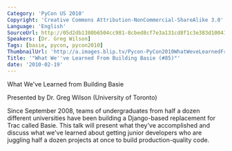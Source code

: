 ```yaml
---
Category: 'PyCon US 2010'
Copyright: 'Creative Commons Attribution-NonCommercial-ShareAlike 3.0'
Language: 'English'
SourceUrl: http://05d2db1380b6504cc981-8cbed8cf7e3a131cd8f1c3e383d10041.r93.cf2.rackcdn.com/pycon-us-2010/320_what-we-ve-learned-from-building-basie-85.m4v
Speakers: [Dr. Greg Wilson]
Tags: [basie, pycon, pycon2010]
ThumbnailUrl: 'http://a.images.blip.tv/Pycon-PyCon2010WhatWeveLearnedFromBuildingBasie85770-118.jpg'
Title: '"What We''ve Learned From Building Basie (#85)"'
date: '2010-02-19'
---
```

What We've Learned from Building Basie

  
Presented by Dr. Greg Wilson (University of Toronto)

  
Since September 2008, teams of undergraduates from half a dozen different
universities have been building a Django-based replacement for Trac called
Basie. This talk will present what they've accomplished and discuss what we've
learned about getting junior developers who are juggling half a dozen projects
at once to build production-quality code.


